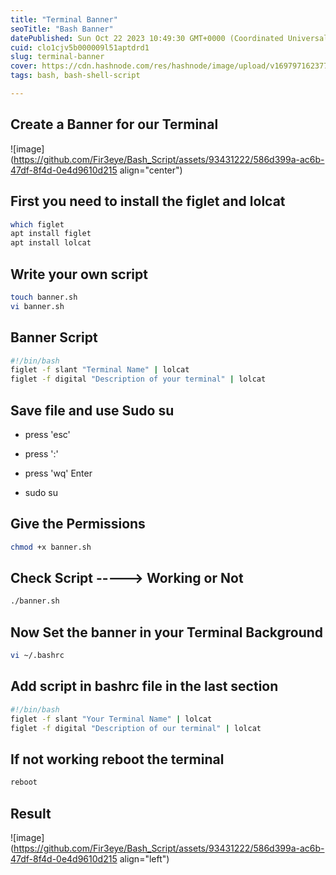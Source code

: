 ```yaml
---
title: "Terminal Banner"
seoTitle: "Bash Banner"
datePublished: Sun Oct 22 2023 10:49:30 GMT+0000 (Coordinated Universal Time)
cuid: clo1cjv5b000009l51aptdrd1
slug: terminal-banner
cover: https://cdn.hashnode.com/res/hashnode/image/upload/v1697971623773/2e20b70f-670a-4efb-9b3a-4726750f6e0e.png
tags: bash, bash-shell-script

---
```


## Create a Banner for our Terminal

![image](https://github.com/Fir3eye/Bash_Script/assets/93431222/586d399a-ac6b-47df-8f4d-0e4d9610d215 align="center")

## First you need to install the figlet and lolcat

```bash
which figlet 
apt install figlet 
apt install lolcat
```

## Write your own script

```bash
touch banner.sh 
vi banner.sh
```

## Banner Script

```bash
#!/bin/bash
figlet -f slant "Terminal Name" | lolcat 
figlet -f digital "Description of your terminal" | lolcat 
```

## Save file and use Sudo su

* press 'esc'
    
* press ':'
    
* press 'wq' Enter
    
* sudo su
    

## Give the Permissions

```bash
chmod +x banner.sh
```

## Check Script -----&gt; Working or Not

```bash
./banner.sh
```

## Now Set the banner in your Terminal Background

```bash
vi ~/.bashrc
```

## Add script in bashrc file in the last section

```bash
#!/bin/bash
figlet -f slant "Your Terminal Name" | lolcat 
figlet -f digital "Description of our terminal" | lolcat 
```

## If not working reboot the terminal

```bash
reboot
```

## Result

![image](https://github.com/Fir3eye/Bash_Script/assets/93431222/586d399a-ac6b-47df-8f4d-0e4d9610d215 align="left")